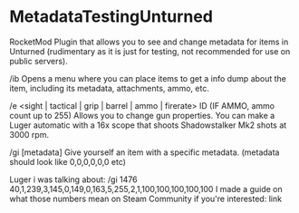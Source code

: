 # MetadataTestingUnturned
RocketMod Plugin that allows you to see and change metadata for items in Unturned (rudimentary as it is just for testing, not recommended for use on public servers).

/ib
Opens a menu where you can place items to get a info dump about the item, including its metadata, attachments, ammo, etc.

/e <sight | tactical | grip | barrel | ammo | firerate> ID (IF AMMO, ammo count up to 255)
Allows you to change gun properties. You can make a Luger automatic with a 16x scope that shoots Shadowstalker Mk2 shots at 3000 rpm.

/gi <item id> [metadata]
Give yourself an item with a specific metadata. (metadata should look like 0,0,0,0,0,0 etc)

Luger i was talking about: /gi 1476 40,1,239,3,145,0,149,0,163,5,255,2,1,100,100,100,100,100
I made a guide on what those numbers mean on Steam Community if you're interested:
link
